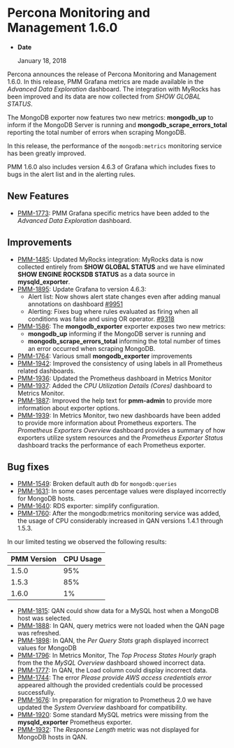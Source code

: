 # Percona Monitoring and Management 1.6.0

* **Date**

    January 18, 2018

Percona announces the release of Percona Monitoring and Management 1.6.0. In this release, PMM Grafana metrics are made available in the *Advanced Data Exploration* dashboard. The integration with MyRocks has been improved and its data are now collected from *SHOW GLOBAL STATUS*.

The MongoDB exporter now features two new metrics: **mongodb_up** to inform if the MongoDB Server is running and **mongodb_scrape_errors_total** reporting the total number of errors when scraping MongoDB.

In this release, the performance of the `mongodb:metrics` monitoring service has been greatly improved.

PMM 1.6.0 also includes version 4.6.3 of Grafana which includes fixes to bugs in the alert list and in the alerting rules.

## New Features

* [PMM-1773](https://jira.percona.com/browse/PMM-1773): PMM Grafana specific metrics have been added to the *Advanced Data Exploration* dashboard.

## Improvements

* [PMM-1485](https://jira.percona.com/browse/PMM-1485): Updated MyRocks integration: MyRocks data is now collected entirely from **SHOW GLOBAL STATUS** and we have eliminated **SHOW ENGINE ROCKSDB STATUS** as a data source in **mysqld_exporter**.
* [PMM-1895](https://jira.percona.com/browse/PMM-1895): Update Grafana to version 4.6.3:
    * Alert list: Now shows alert state changes even after adding manual annotations on dashboard [#9951](https://github.com/grafana/grafana/issues/9951)
    * Alerting: Fixes bug where rules evaluated as firing when all conditions was false and using OR operator. [#9318](https://github.com/grafana/grafana/issues/9318)
* [PMM-1586](https://jira.percona.com/browse/PMM-1586): The **mongodb_exporter** exporter exposes two new metrics:
    - **mongodb_up** informing if the MongoDB server is running and
    - **mongodb_scrape_errors_total** informing the total number of times an error occurred when scraping MongoDB.
* [PMM-1764](https://jira.percona.com/browse/PMM-1764): Various small **mongodb_exporter** improvements
* [PMM-1942](https://jira.percona.com/browse/PMM-1942): Improved the consistency of using labels in all Prometheus related dashboards.
* [PMM-1936](https://jira.percona.com/browse/PMM-1936): Updated the Prometheus dashboard in Metrics Monitor
* [PMM-1937](https://jira.percona.com/browse/PMM-1937): Added the *CPU Utilization Details (Cores)* dashboard to Metrics Monitor.
* [PMM-1887](https://jira.percona.com/browse/PMM-1887): Improved the help text for **pmm-admin** to provide more information about exporter options.
* [PMM-1939](https://jira.percona.com/browse/PMM-1939): In Metrics Monitor, two new dashboards have been added to provide more information about Prometheus exporters. The *Prometheus Exporters Overview* dashboard provides a summary of how exporters utilize system resources and the *Prometheus Exporter Status* dashboard tracks the performance of each Prometheus exporter.

## Bug fixes

* [PMM-1549](https://jira.percona.com/browse/PMM-1549): Broken default auth db for `mongodb:queries`
* [PMM-1631](https://jira.percona.com/browse/PMM-1631): In some cases percentage values were displayed incorrectly for MongoDB hosts.
* [PMM-1640](https://jira.percona.com/browse/PMM-1640): RDS exporter: simplify configuration.
* [PMM-1760](https://jira.percona.com/browse/PMM-1760): After the mongodb:metrics monitoring service was added, the usage of CPU considerably increased in QAN versions 1.4.1 through 1.5.3.

In our limited testing we observed the following results:

| PMM Version | CPU Usage |
| ----------- | --------- |
| 1.5.0       | 95%       |
| 1.5.3       | 85%       |
| 1.6.0       | 1%        |

* [PMM-1815](https://jira.percona.com/browse/PMM-1815): QAN could show data for a MySQL host when a MongoDB host was selected.
* [PMM-1888](https://jira.percona.com/browse/PMM-1888): In QAN, query metrics were not loaded when the QAN page was refreshed.
* [PMM-1898](https://jira.percona.com/browse/PMM-1898): In QAN, the *Per Query Stats* graph displayed incorrect values for MongoDB
* [PMM-1796](https://jira.percona.com/browse/PMM-1796): In Metrics Monitor, The *Top Process States Hourly* graph from the the *MySQL Overview* dashboard showed incorrect data.
* [PMM-1777](https://jira.percona.com/browse/PMM-1777): In QAN, the Load column could display incorrect data.
* [PMM-1744](https://jira.percona.com/browse/PMM-1744): The error *Please provide AWS access credentials error* appeared although the provided credentials could be processed successfully.
* [PMM-1676](https://jira.percona.com/browse/PMM-1676): In preparation for migration to Prometheus 2.0 we have updated the *System Overview* dashboard for compatibility.
* [PMM-1920](https://jira.percona.com/browse/PMM-1920): Some standard MySQL metrics were missing from the **mysqld_exporter** Prometheus exporter.
* [PMM-1932](https://jira.percona.com/browse/PMM-1932): The *Response Length* metric was not displayed for MongoDB hosts in QAN.
